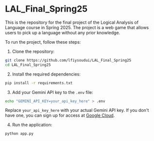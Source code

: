 # LAL_Final_Spring25

This is the repository for the final project of the Logical Analysis of Language course in Spring 2025. The project is a web game that allows users to pick up a language without any prior knowledge.

To run the project, follow these steps:

1. Clone the repository:

```bash
git clone https://github.com/lfiysoudui/LAL_Final_Spring25
cd LAL_Final_Spring25
```

2. Install the required dependencies:
```bash
pip install -r requirements.txt
```

3. Add your Gemini API key to the `.env` file:
```bash
echo "GEMINI_API_KEY=your_api_key_here" > .env
```

Replace `your_api_key_here` with your actual Gemini API key. If you don't have one, you can sign up for access at [Google Cloud](https://cloud.google.com/gemini).

4. Run the application:
```bash
python app.py
```    